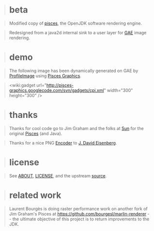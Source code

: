 > # beta #

> Modified copy of [pisces](http://code.google.com/p/pisces-graphics/source/browse/trunk/ABOUT.txt), the OpenJDK software rendering engine.

> Redesigned from a java2d internal sink to a user layer for [GAE](http://code.google.com/appengine) image rendering.

> # demo #

> The following image has been dynamically generated on GAE by [ProfileImage](http://code.google.com/p/cpi/source/browse/trunk/server/src/cpi/ProfileImage.java) using [Pisces Graphics](http://code.google.com/p/pisces-graphics/source/browse/trunk/src/pisces/Graphics.java).

> &lt;wiki:gadget url="http://pisces-graphics.googlecode.com/svn/gadgets/cpi.xml" width="300" height="300" /&gt;

> # thanks #

> Thanks for cool code go to Jim Graham and the folks at [Sun](http://www.sun.com/) for the original [Pisces](http://code.google.com/p/pisces-graphics/source/browse/trunk/src/pisces/d/Pisces.java) (and Java).

> Thanks for a nice PNG [Encoder](http://code.google.com/p/pisces-graphics/source/browse/trunk/src/pisces/png/Encoder.java) to [J. David Eisenberg](http://www.catcode.com/).


> # license #

> See [ABOUT](https://code.google.com/p/pisces-graphics/source/browse/trunk/ABOUT.txt), [LICENSE](https://code.google.com/p/pisces-graphics/source/browse/trunk/LICENSE.txt), and the upstream [source](https://code.google.com/p/pisces-graphics/source/browse/source).

> # related work #

> Laurent Bourgès is doing raster performance work on another fork of Jim Graham's Pisces at https://github.com/bourgesl/marlin-renderer -- the ultimate objective of this project is to return improvements to the JDK.
